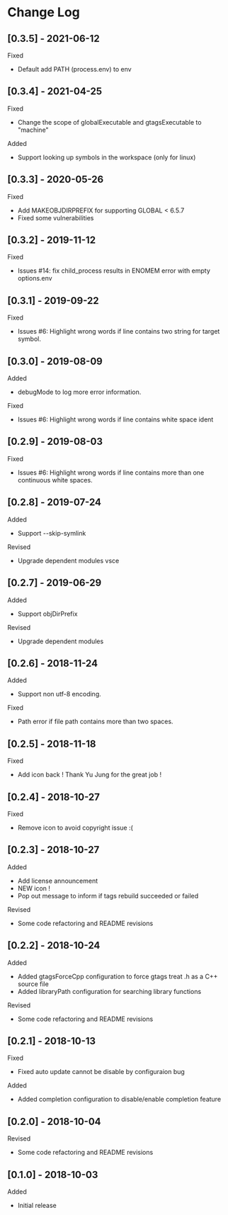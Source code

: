 # Change Log

## [0.3.5] - 2021-06-12

Fixed

* Default add PATH (process.env) to env

## [0.3.4] - 2021-04-25

Fixed

* Change the scope of globalExecutable and gtagsExecutable to "machine"

Added

* Support looking up symbols in the workspace (only for linux)

## [0.3.3] - 2020-05-26

Fixed

* Add MAKEOBJDIRPREFIX for supporting GLOBAL < 6.5.7
* Fixed some vulnerabilities

## [0.3.2] - 2019-11-12

Fixed

* Issues #14: fix child_process results in ENOMEM error with empty options.env

## [0.3.1] - 2019-09-22

Fixed

* Issues #6: Highlight wrong words if line contains two string for target symbol.

## [0.3.0] - 2019-08-09

Added

* debugMode to log more error information.

Fixed

* Issues #6: Highlight wrong words if line contains white space ident

## [0.2.9] - 2019-08-03

Fixed

* Issues #6: Highlight wrong words if line contains more than one continuous white spaces.

## [0.2.8] - 2019-07-24

Added

* Support --skip-symlink

Revised

* Upgrade dependent modules vsce

## [0.2.7] - 2019-06-29

Added

* Support objDirPrefix

Revised

* Upgrade dependent modules

## [0.2.6] - 2018-11-24

Added

* Support non utf-8 encoding.

Fixed

* Path error if file path contains more than two spaces.

## [0.2.5] - 2018-11-18

Fixed

* Add icon back ! Thank Yu Jung for the great job !

## [0.2.4] - 2018-10-27

Fixed

* Remove icon to avoid copyright issue :(

## [0.2.3] - 2018-10-27

Added

* Add license announcement
* NEW icon !
* Pop out message to inform if tags rebuild succeeded or failed

Revised

* Some code refactoring and README revisions

## [0.2.2] - 2018-10-24

Added

* Added gtagsForceCpp configuration to force gtags treat .h as a C++ source file
* Added libraryPath configuration for searching library functions

Revised

* Some code refactoring and README revisions

## [0.2.1] - 2018-10-13

Fixed

* Fixed auto update cannot be disable by configuraion bug

Added

* Added completion configuration to disable/enable completion feature

## [0.2.0] - 2018-10-04

Revised

* Some code refactoring and README revisions

## [0.1.0] - 2018-10-03

Added

* Initial release